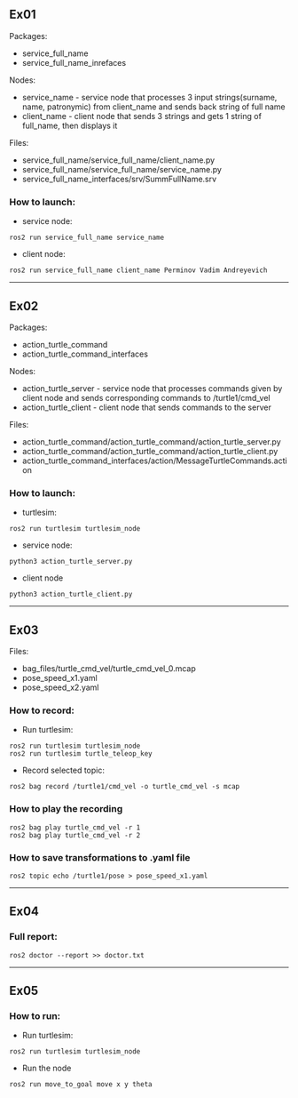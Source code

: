 ## Ex01
Packages: 
- service_full_name
- service_full_name_inrefaces

Nodes:
- service_name - service node that processes 3 input strings(surname, name, patronymic) from client_name and sends back string of full name
- client_name - client node that sends 3 strings and gets 1 string of full_name, then displays it

Files:
- service_full_name/service_full_name/client_name.py
- service_full_name/service_full_name/service_name.py
- service_full_name_interfaces/srv/SummFullName.srv

### How to launch:
- service node:
```
ros2 run service_full_name service_name
```
- client node:
```
ros2 run service_full_name client_name Perminov Vadim Andreyevich
```

---

## Ex02
Packages: 
- action_turtle_command
- action_turtle_command_interfaces

Nodes: 
- action_turtle_server - service node that processes commands given by client node and sends corresponding commands to /turtle1/cmd_vel
- action_turtle_client - client node that sends commands to the server

Files:
- action_turtle_command/action_turtle_command/action_turtle_server.py
- action_turtle_command/action_turtle_command/action_turtle_client.py
- action_turtle_command_interfaces/action/MessageTurtleCommands.action

### How to launch:
- turtlesim:
```
ros2 run turtlesim turtlesim_node
```

- service node:
```
python3 action_turtle_server.py
```
- client node
```
python3 action_turtle_client.py
```

---

## Ex03
Files:
- bag_files/turtle_cmd_vel/turtle_cmd_vel_0.mcap
- pose_speed_x1.yaml
- pose_speed_x2.yaml

### How to record:
- Run turtlesim:
```
ros2 run turtlesim turtlesim_node
ros2 run turtlesim turtle_teleop_key
```
- Record selected topic:
```
ros2 bag record /turtle1/cmd_vel -o turtle_cmd_vel -s mcap
```

### How to play the recording
```
ros2 bag play turtle_cmd_vel -r 1
ros2 bag play turtle_cmd_vel -r 2
```

### How to save transformations to .yaml file
```
ros2 topic echo /turtle1/pose > pose_speed_x1.yaml
```

---

## Ex04
### Full report:
```
ros2 doctor --report >> doctor.txt
```

---

## Ex05
### How to run:
- Run turtlesim:
```
ros2 run turtlesim turtlesim_node
```
- Run the node
```
ros2 run move_to_goal move x y theta
```
